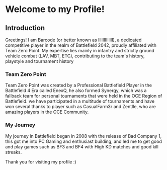 # Welcome to my Profile!


## Introduction
Greetings! I am Barcode (or better known as lllIIIIIIllII), a dedicated competitive player in the realm of Battlefield 2042, proudly affiliated with Team Zero Point. My expertise lies mainly in infantry and strictly ground vehicle combat (LAV, MBT, ETC), contributing to the team's history, playstyle and tournament history 



### Team Zero Point
Team Zero Point was created by a Professional Battlefield Player in the Battlefield 4 Era called EnexQ, he also formed Synergy, which was a fallback team for personal tournaments that were held in the OCE Region of Battlefield. we have participated in a multitude of tournaments and have won several thanks to player such as CasualFarm3r and Zentlle, who are amazing players in the OCE Community.




### My Journey
My journey in Battlefield began in 2008 with the release of Bad Company 1, this got me into PC Gaming and enthusiast building, and led me to get good and play games such as BF3 and BF4 with High KD matches and good kill streaks.





Thank you for visiting my profile :)
